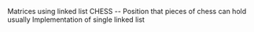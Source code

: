 Matrices using linked list
CHESS -- Position that pieces of chess can hold usually
Implementation of single linked list
